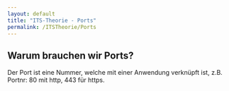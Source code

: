 ```yaml
---
layout: default
title: "ITS-Theorie - Ports"
permalink: /ITSTheorie/Ports
---
```


## Warum brauchen wir Ports?

Der Port ist eine Nummer, welche mit einer Anwendung verknüpft ist, z.B. Portnr: 80 mit http, 443 für https.
